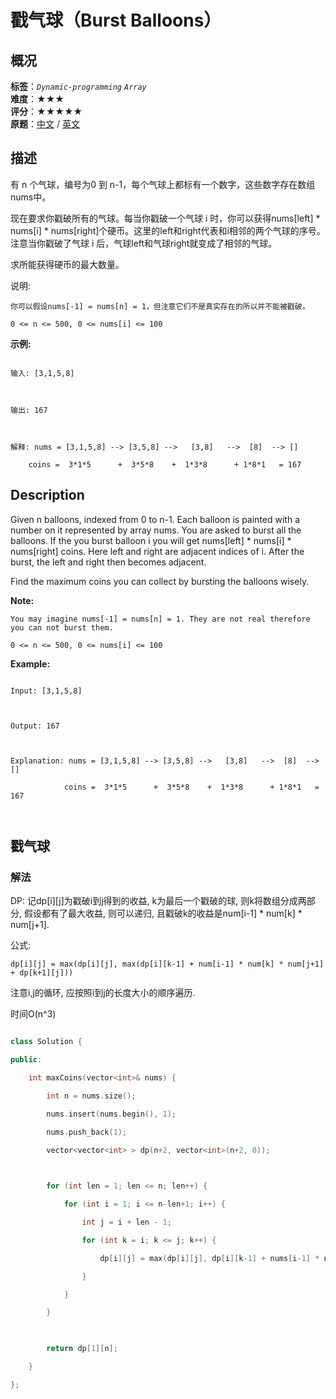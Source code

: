 # 戳气球（Burst Balloons）
## 概况
**标签**：*`Dynamic-programming`*  *`Array`*<br>
**难度**：★★★<br>
**评分**：★★★★★<br>
**原题**：[中文](https://leetcode-cn.com/problems/burst-balloons) / [英文](https://leetcode.com/problems/burst-balloons)
## 描述

有 n 个气球，编号为0 到 n-1，每个气球上都标有一个数字，这些数字存在数组nums中。



现在要求你戳破所有的气球。每当你戳破一个气球 i 时，你可以获得nums[left] * nums[i] * nums[right]个硬币。这里的left和right代表和i相邻的两个气球的序号。注意当你戳破了气球 i 后，气球left和气球right就变成了相邻的气球。



求所能获得硬币的最大数量。



说明:





	你可以假设nums[-1] = nums[n] = 1，但注意它们不是真实存在的所以并不能被戳破。

	0 <= n <= 500, 0 <= nums[i] <= 100





**示例:**

```

输入: [3,1,5,8]



输出: 167 



解释: nums = [3,1,5,8] --> [3,5,8] -->   [3,8]   -->  [8]  --> []

    coins =  3*1*5      +  3*5*8    +  1*3*8      + 1*8*1   = 167

```



## Description

Given n balloons, indexed from 0 to n-1. Each balloon is painted with a number on it represented by array nums. You are asked to burst all the balloons. If the you burst balloon i you will get nums[left] * nums[i] * nums[right] coins. Here left and right are adjacent indices of i. After the burst, the left and right then becomes adjacent.



Find the maximum coins you can collect by bursting the balloons wisely.



**Note:**







	You may imagine nums[-1] = nums[n] = 1. They are not real therefore you can not burst them.

	0 <= n <= 500, 0 <= nums[i] <= 100





**Example:**

```

Input: [3,1,5,8]



Output: 167 



Explanation: nums = [3,1,5,8] --> [3,5,8] -->   [3,8]   -->  [8]  --> []

            coins =  3*1*5      +  3*5*8    +  1*3*8      + 1*8*1   = 167



```





## 戳气球

### 解法

DP: 记dp[i][j]为戳破i到j得到的收益, k为最后一个戳破的球, 则k将数组分成两部分, 假设都有了最大收益, 则可以递归, 且戳破k的收益是num[i-1] * num[k] * num[j+1].



公式: 



    dp[i][j] = max(dp[i][j], max(dp[i][k-1] + num[i-1] * num[k] * num[j+1] + dp[k+1][j]))



注意i,j的循环, 应按照i到j的长度大小的顺序遍历.

时间O(n^3)



```c++

class Solution {

public:

    int maxCoins(vector<int>& nums) {

        int n = nums.size();

        nums.insert(nums.begin(), 1);

        nums.push_back(1);

        vector<vector<int> > dp(n+2, vector<int>(n+2, 0));

        

        for (int len = 1; len <= n; len++) {

            for (int i = 1; i <= n-len+1; i++) {

                int j = i + len - 1;

                for (int k = i; k <= j; k++) {

                    dp[i][j] = max(dp[i][j], dp[i][k-1] + nums[i-1] * nums[k] * nums[j+1] + dp[k+1][j]);

                }

            }

        }

        

        return dp[1][n];

    }

};

```